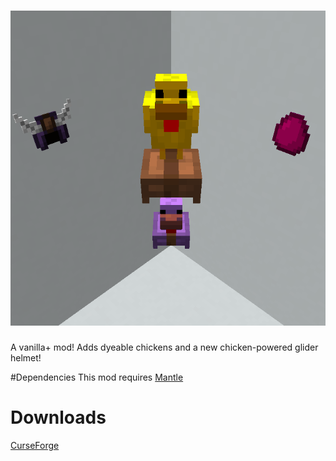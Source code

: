 ![Logo](logo.png)
==============

A vanilla+ mod!
Adds dyeable chickens and a new chicken-powered glider helmet!

#Dependencies
This mod requires [Mantle](https://curseforge.com/minecraft/mc-mods/mantle)

# Downloads
[CurseForge](https://curseforge.com/minecraft/mc-mods/chickenhat/files)